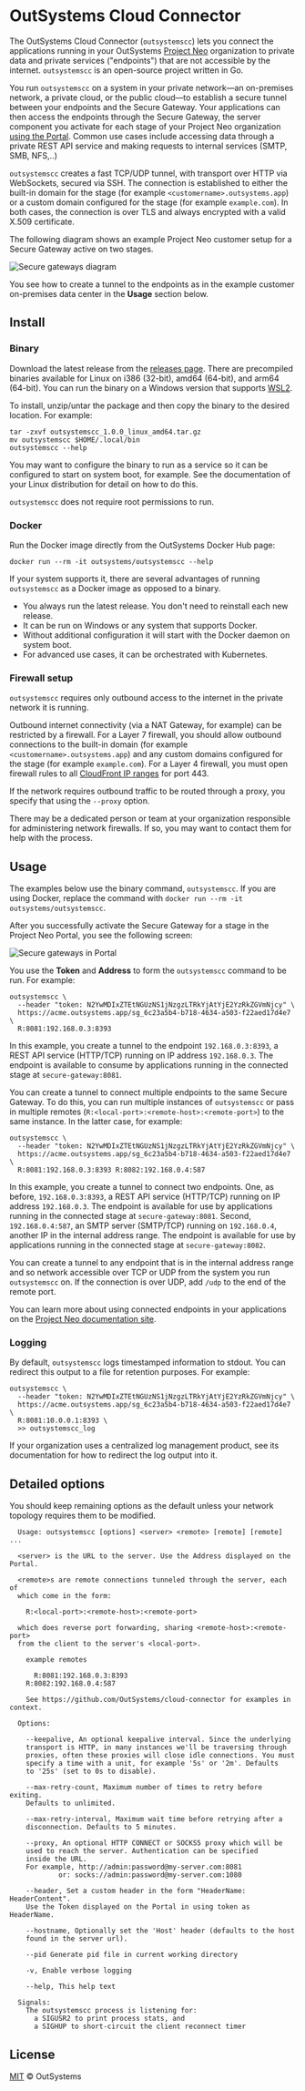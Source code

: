 # OutSystems Cloud Connector

The OutSystems Cloud Connector (`outsystemscc`) lets you connect the applications running in your OutSystems [Project Neo](https://www.outsystems.com/platform/project-neo/) organization to private data and private services  ("endpoints") that are not accessible by the internet. `outsystemscc` is an open-source project written in Go.

You run `outsystemscc` on a system in your private network—an on-premises network, a private cloud, or the public cloud—to establish a secure tunnel between your endpoints and the Secure Gateway. Your applications can then access the endpoints through the Secure Gateway, the server component you activate for each stage of your Project Neo organization [using the Portal](https://outsystemsrd.atlassian.net/browse/TK-6271). Common use cases include accessing data through a private REST API service and making requests to internal services (SMTP, SMB, NFS,..)

`outsystemscc` creates a fast TCP/UDP tunnel, with transport over HTTP via WebSockets, secured via SSH. The connection is established to either the built-in domain for the stage (for example `<customername>.outsystems.app`) or a custom domain configured for the stage (for example `example.com`). In both cases, the connection is over TLS and always encrypted with a valid X.509 certificate.

The following diagram shows an example Project Neo customer setup for a Secure Gateway active on two stages.

![Secure gateways diagram](images/secure-gateways-diag.png "Secure gateways diagram")

You see how to create a tunnel to the endpoints as in the example customer on-premises data center in the **Usage** section below.

## Install

### Binary

Download the latest release from the [releases page](https://github.com/OutSystems/cloud-connector/releases/latest). There are precompiled binaries available for Linux on i386 (32-bit), amd64 (64-bit), and arm64 (64-bit). You can run the binary on a Windows version that supports [WSL2](https://docs.microsoft.com/en-us/windows/wsl/).

To install, unzip/untar the package and then copy the binary to the desired location. For example:

    tar -zxvf outsystemscc_1.0.0_linux_amd64.tar.gz
    mv outsystemscc $HOME/.local/bin
    outsystemscc --help

You may want to configure the binary to run as a service so it can be configured to start on system boot, for example. See the documentation of your Linux distribution for detail on how to do this.

`outsystemscc` does not require root permissions to run.

### Docker

Run the Docker image directly from the OutSystems Docker Hub page:

    docker run --rm -it outsystems/outsystemscc --help

If your system supports it, there are several advantages of running `outsystemscc` as a Docker image as opposed to a binary.

* You always run the latest release. You don't need to reinstall each new release.
* It can be run on Windows or any system that supports Docker.
* Without additional configuration it will start with the Docker daemon on system boot.
* For advanced use cases, it can be orchestrated with Kubernetes.

### Firewall setup

`outsystemscc` requires only outbound access to the internet in the private network it is running.

Outbound internet connectivity (via a NAT Gateway, for example) can be restricted by a firewall. For a Layer 7 firewall, you should allow outbound connections to the built-in domain (for example `<customername>.outsystems.app`) and any custom domains configured for the stage (for example `example.com`). For a Layer 4 firewall, you must open firewall rules to all [CloudFront IP ranges](https://docs.aws.amazon.com/AmazonCloudFront/latest/DeveloperGuide/LocationsOfEdgeServers.html) for port 443.

If the network requires outbound traffic to be routed through a proxy, you specify that using the `--proxy` option.

There may be a dedicated person or team at your organization responsible for administering network firewalls. If so, you may want to contact them for help with the process.

## Usage

The examples below use the binary command, `outsystemscc`. If you are using Docker, replace the command with `docker run --rm -it outsystems/outsystemscc`.

After you successfully activate the Secure Gateway for a stage in the Project Neo Portal, you see the following screen:

![Secure gateways in Portal](images/secure-gateways-pl.png "Secure gateways in Portal")

You use the **Token** and **Address** to form the `outsystemscc` command to be run. For example:

    outsystemscc \
      --header "token: N2YwMDIxZTEtNGUzNS1jNzgzLTRkYjAtYjE2YzRkZGVmNjcy" \
      https://acme.outsystems.app/sg_6c23a5b4-b718-4634-a503-f22aed17d4e7 \
      R:8081:192.168.0.3:8393

In this example, you create a tunnel to the endpoint `192.168.0.3:8393`, a REST API service (HTTP/TCP) running on IP address `192.168.0.3`. The endpoint is available to consume by applications running in the connected stage at `secure-gateway:8081`.

You can create a tunnel to connect multiple endpoints to the same Secure Gateway. To do this, you can run multiple instances of `outsystemscc` or pass in multiple remotes (`R:<local-port>:<remote-host>:<remote-port>`) to the same instance. In the latter case, for example:

    outsystemscc \
      --header "token: N2YwMDIxZTEtNGUzNS1jNzgzLTRkYjAtYjE2YzRkZGVmNjcy" \
      https://acme.outsystems.app/sg_6c23a5b4-b718-4634-a503-f22aed17d4e7 \
      R:8081:192.168.0.3:8393 R:8082:192.168.0.4:587

In this example, you create a tunnel to connect two endpoints. One, as before, `192.168.0.3:8393`, a REST API service (HTTP/TCP) running on IP address `192.168.0.3`. The endpoint is available for use by applications running in the connected stage at `secure-gateway:8081`. Second, `192.168.0.4:587`, an SMTP server (SMTP/TCP) running on `192.168.0.4`, another IP in the internal address range. The endpoint is available for use by applications running in the connected stage at `secure-gateway:8082`.

You can create a tunnel to any endpoint that is in the internal address range and so network accessible over TCP or UDP from the system you run `outsystemscc` on. If the connection is over UDP, add `/udp` to the end of the remote port.

You can learn more about using connected endpoints in your applications on the [Project Neo documentation site](https://outsystemsrd.atlassian.net/browse/TK-6271).

### Logging

By default, `outsystemscc` logs timestamped information to stdout. You can redirect this output to a file for retention purposes. For example:

    outsystemscc \
      --header "token: N2YwMDIxZTEtNGUzNS1jNzgzLTRkYjAtYjE2YzRkZGVmNjcy" \
      https://acme.outsystems.app/sg_6c23a5b4-b718-4634-a503-f22aed17d4e7 \
      R:8081:10.0.0.1:8393 \ 
      >> outsystemscc_log

If your organization uses a centralized log management product, see its documentation for how to redirect the log output into it.

## Detailed options

You should keep remaining options as the default unless your network topology requires them to be modified.

```
  Usage: outsystemscc [options] <server> <remote> [remote] [remote] ...

  <server> is the URL to the server. Use the Address displayed on the Portal.

  <remote>s are remote connections tunneled through the server, each of
  which come in the form:

    R:<local-port>:<remote-host>:<remote-port>

  which does reverse port forwarding, sharing <remote-host>:<remote-port>
  from the client to the server's <local-port>.

    example remotes

	  R:8081:192.168.0.3:8393
    R:8082:192.168.0.4:587

    See https://github.com/OutSystems/cloud-connector for examples in context.
    
  Options:

    --keepalive, An optional keepalive interval. Since the underlying
    transport is HTTP, in many instances we'll be traversing through
    proxies, often these proxies will close idle connections. You must
    specify a time with a unit, for example '5s' or '2m'. Defaults
    to '25s' (set to 0s to disable).

    --max-retry-count, Maximum number of times to retry before exiting.
    Defaults to unlimited.

    --max-retry-interval, Maximum wait time before retrying after a
    disconnection. Defaults to 5 minutes.

    --proxy, An optional HTTP CONNECT or SOCKS5 proxy which will be
    used to reach the server. Authentication can be specified
    inside the URL.
    For example, http://admin:password@my-server.com:8081
            or: socks://admin:password@my-server.com:1080

    --header, Set a custom header in the form "HeaderName: HeaderContent". 
    Use the Token displayed on the Portal in using token as HeaderName.
	
    --hostname, Optionally set the 'Host' header (defaults to the host
    found in the server url).

	--pid Generate pid file in current working directory

    -v, Enable verbose logging

    --help, This help text

  Signals:
    The outsystemscc process is listening for:
      a SIGUSR2 to print process stats, and
      a SIGHUP to short-circuit the client reconnect timer
```

## License

[MIT](https://github.com/outsystems/cloud-connector/blob/master/LICENSE) © OutSystems
